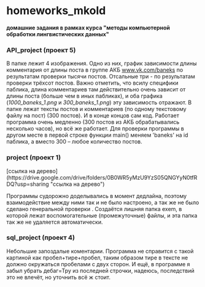 # homeworks_mkold
**домашние задания в рамках курса "методы компьютерной обработки лингвистических данных"**

### API_project (проект 5)
  В папке лежит 4 изображения. Одно из них, график зависимости длины комментария от длины поста в группе АКБ www.vk.com/baneks  по результатам проверки тысячи постов. Отсальные три - по результатам проверки трёхсот постов. Важно отметить, что всилу специфики паблика, длина комментариев там действительно очень зависит от длины поста (больше чем в иных пабликах), и оба графика (*1000_baneks_1.png* и *300_baneks_1.png*) эту зависимость отражают. В папке лежат тексты постов и комментариев (по одному текстовому файлу на пост) (300 постов). И в конце концов сам код. Работает программа очень медленно (300 постов из АКБ обрабатывались несколько часов), но всё же работает. Для проверки программы в другом месте в первой строке функции main() меняем 'baneks' на id паблика, а вместо 300 – любое количество постов. 

### project (проект 1)

  <tr>[ссылка на дерево](https://drive.google.com/drive/folders/0B0WR5yMzU9YzS05QNGYyN0tfRDQ?usp=sharing "ссылка на дерево")

  Программы судорожно доделывались в момент дедлайна, поэтому взаимодействие между ними так и не было настроено, а так же не     было сделано генеральной проверки . Создаётся лишняя папка exem, в которой лежат воспомогательные (промежуточные) файлы, и     эта папка так же не удаляется автоматически.
  
### sql_project (проект 4)

  Небольшие запоздалые коментарии. Программа не справится с такой картиной как пробел+тире+пробел, таким образом тире в тексте не должно окружаться пробелами с двух сторон. И ещё, в программе я забыл убрать дебаг=Тру из последней строчки, надеюсь, последствий это не влечёт, но уточнить всё ж стоит.
